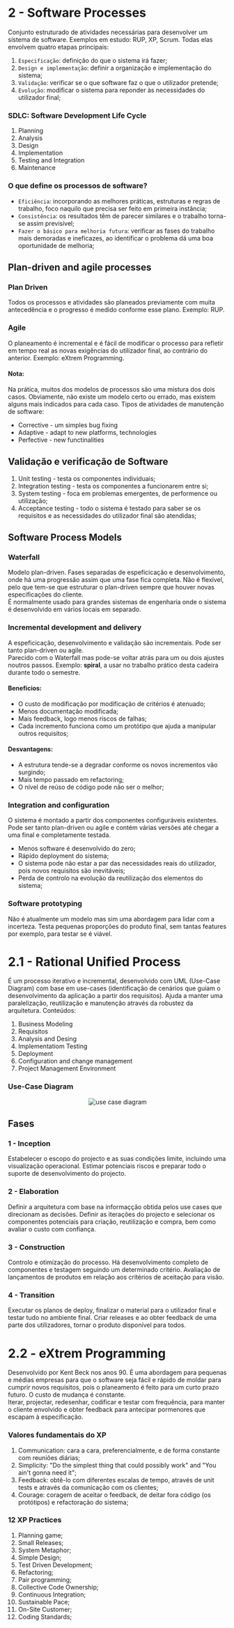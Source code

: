 # 2 - Software Processes

Conjunto estruturado de atividades necessárias para desenvolver um sistema de software. Exemplos em estudo: RUP, XP, Scrum. Todas elas envolvem quatro etapas principais:

1. `Especificação`: definição do que o sistema irá fazer;
2. `Design e implementação`: definir a organização e implementação do sistema;
3. `Validação`: verificar se o que software faz o que o utilizador pretende;
4. `Evolução`: modificar o sistema para reponder às necessidades do utilizador final;

### SDLC: Software Development Life Cycle

1. Planning
2. Analysis
3. Design
4. Implementation
5. Testing and Integration
6. Maintenance

### O que define os processos de software?

- `Eficiência`: incorporando as melhores práticas, estruturas e regras de trabalho, foco naquilo que precisa ser feito em primeira instância;
- `Consistência`: os resultados têm de parecer similares e o trabalho torna-se assim previsível;
- `Fazer o básico para melhoria futura`: verificar as fases do trabalho mais demoradas e ineficazes, ao identificar o problema dá uma boa oportunidade de melhoria;

## Plan-driven and agile processes

### Plan Driven
Todos os processos e atividades são planeados previamente com muita antecedência e o progresso é medido conforme esse plano. Exemplo: RUP.

### Agile
O planeamento é incremental e é fácil de modificar o processo para refletir em tempo real as novas exigências do utilizador final, ao contrário do anterior. Exemplo: eXtrem Programming. 

#### Nota:
Na prática, muitos dos modelos de processos são uma mistura dos dois casos. Obviamente, não existe um modelo certo ou errado, mas existem alguns mais indicados para cada caso. Tipos de atividades de manutenção de software:

- Corrective - um simples bug fixing
- Adaptive - adapt to new platforms, technologies
- Perfective - new functinalities

## Validação e verificação de Software

1. Unit testing - testa os componentes individuais;
2. Integration testing - testa os componentes a funcionarem entre si;
3. System testing - foca em problemas emergentes, de performence ou utilização;
4. Acceptance testing - todo o sistema é testado para saber se os requisitos e as necessidades do utilizador final são atendidas;

## Software Process Models

### Waterfall

Modelo plan-driven. Fases separadas de espeficicação e desenvolvimento, onde há uma progressão assim que uma fase fica completa. Não é flexível, pelo que tem-se que estruturar o plan-driven sempre que houver novas especificações do cliente. <br>
É normalmente usado para grandes sistemas de engenharia onde o sistema é desenvolvido em vários locais em separado.

### Incremental development and delivery

A espeficicação, desenvolvimento e validação são incrementais. Pode ser tanto plan-driven ou agile. <br>
Parecido com o Waterfall mas pode-se voltar atrás para um ou dois ajustes noutros passos. Exemplo: **spiral**, a usar no trabalho prático desta cadeira durante todo o semestre.

#### Benefícios:

- O custo de modificação por modificação de critérios é atenuado;
- Menos documentação modificada;
- Mais feedback, logo menos riscos de falhas;
- Cada incremento funciona como um protótipo que ajuda a manipular outros requisitos;

#### Desvantagens:

- A estrutura tende-se a degradar conforme os novos incrementos vão surgindo;
- Mais tempo passado em refactoring;
- O nível de reúso de código pode não ser o melhor;

### Integration and configuration

O sistema é montado a partir dos componentes configuráveis existentes. Pode ser tanto plan-driven ou agile e contém várias versões até chegar a uma final e completamente testada. 

- Menos software é desenvolvido do zero;
- Rápido deployment do sistema;
- O sistema pode não estar a par das necessidades reais do utilizador, pois novos requisitos são inevitáveis;
- Perda de controlo na evolução da reutilização dos elementos do sistema;

### Software prototyping

Não é atualmente um modelo mas sim uma abordagem para lidar com a incerteza. Testa pequenas proporções do produto final, sem tantas features por exemplo, para testar se é viável.
<br>

# 2.1 - Rational Unified Process

É um processo iterativo e incremental, desenvolvido com UML (Use-Case Diagram) com base em use-cases (identificação de cenários que guiam o desenvolvimento da aplicação a partir dos requisitos). Ajuda a manter uma paralelização, reutilização e manutenção através da robustez da arquitetura. Conteúdos:

1. Business Modeling
2. Requisitos
3. Analysis and Desing
4. Implementatiom Testing
5. Deployment
6. Configuration and change management
7. Project Management Environment

### Use-Case Diagram

<p align = "center" >
  <img 
       title = "Use case diagram"
       src = "..//Images//UseCase.png" 
       alt = "use case diagram" 
       />
</p>

## Fases

### 1 - Inception

Estabelecer o escopo do projecto e as suas condições limite, incluindo uma visualização operacional. Estimar potenciais riscos e preparar todo o suporte de desenvolvimento do projecto.

### 2 - Elaboration

Definir a arquitetura com base na informaçção obtida pelos use cases que direcionam as decisões. Definir as iterações do projecto e selecionar os componentes potenciais para criação, reutilização e compra, bem como avaliar o custo com confiança. 

### 3 - Construction

Controlo e otimização do processo. Há desenvolvimento completo de componentes e testagem seguindo um determinado critério. Avaliação de lançamentos de produtos em relação aos critérios de aceitação para visão.

### 4 - Transition

Executar os planos de deploy, finalizar o material para o utilizador final e testar tudo no ambiente final. Criar releases e ao obter feedback de uma parte dos utilizadores, tornar o produto disponível para todos.
<br>

# 2.2 - eXtrem Programming

Desenvolvido por Kent Beck nos anos 90. É uma abordagem para pequenas e médias empresas para que o software seja fácil e rápido de moldar para cumprir novos requisitos, pois o planeamento é feito para um curto prazo futuro. O custo de mudança é constante. <br>
Iterar, projectar, redesenhar, codificar e testar com frequência, para manter o cliente envolvido e obter feedback para antecipar pormenores que escapam à especificação. 

### Valores fundamentais do XP

1. Communication: cara a cara, preferencialmente, e de forma constante com reuniões diárias;
2. Simplicity: "Do the simplest thing that could possibly work" and "You ain't gonna need it";
3. Feedback: obtê-lo com diferentes escalas de tempo, através de unit tests e através da comunicação com os clientes;
4. Courage: coragem de aceitar o feedback, de deitar fora código (os protótipos) e refactoração do sistema;

### 12 XP Practices

1. Planning game;
2. Small Releases;
3. System Metaphor;
4. Simple Design;
5. Test Driven Development;
6. Refactoring;
7. Pair programming;
8. Collective Code Ownership;
9. Continuous Integration;
10. Sustainable Pace;
11. On-Site Customer;
12. Coding Standards;

